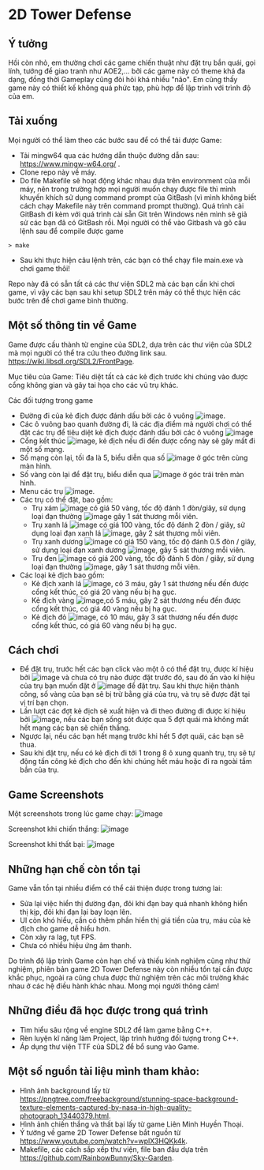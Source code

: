 
# 2D Tower Defense
## Ý tưởng
Hồi còn nhỏ, em thường chơi các game chiến thuật như đặt trụ bắn quái, gọi lính, tướng để giao tranh như AOE2,... bởi các game này có theme khá đa dạng, đồng thời Gameplay cũng đòi hỏi khá nhiều "não". Em cũng thấy game này có thiết kế không quá phức tạp, phù hợp để lập trình với trình độ của em.
## Tải xuống
Mọi người có thể làm theo các bước sau để có thể tải được Game:

- Tải mingw64 qua các hướng dẫn thuộc đường dẫn sau: https://www.mingw-w64.org/ .
- Clone repo này về máy.
- Do file Makefile sẽ hoạt động khác nhau dựa trên environment của mỗi máy, nên trong trường hợp mọi người muốn chạy được file thì mình khuyến khích sử dụng command prompt của GitBash (vì mình không biết cách chạy Makefile này trên command prompt thường). Quá trình cài GitBash đi kèm với quá trình cài sẵn Git trên Windows nên mình sẽ giả sử các bạn đã có GitBash rồi. Mọi người có thể vào Gitbash và gõ câu lệnh sau để compile được game 
```
> make 
```
- Sau khi thực hiện câu lệnh trên, các bạn có thể chạy file main.exe và chơi game thôi!

Repo này đã có sẫn tất cả các thư viện SDL2 mà các bạn cần khi chơi game, vì vậy các bạn sau khi setup SDL2 trên máy có thể thực hiện các bước trên để chơi game bình thường.
## Một số thông tin về Game
Game được cấu thành từ engine của SDL2, dựa trên các thư viện của SDL2 mà mọi người có thể tra cứu theo đường link sau. https://wiki.libsdl.org/SDL2/FrontPage. 

Mục tiêu của Game: Tiêu diệt tất cả các kẻ địch trước khi chúng vào được cổng không gian và gây tai họa cho các vũ trụ khác.

Các đối tượng trong game
- Đường đi của kẻ địch được đánh dấu bởi các ô vuông ![image](Picture/path_square.png).
- Các ô vuông bao quanh đường đi, là các địa điểm mà người chơi có thể đặt các trụ để tiêu diệt kẻ địch được đánh dấu bởi các ô vuông ![image](Picture/base_square.png)
- Cổng kết thúc ![image](Picture/portal_end.png), kẻ địch nếu đi đến được cổng này sẽ gây mất đi một số mạng.
- Số mạng còn lại, tối đa là 5, biểu diễn qua số ![image](Picture/lives.png) ở góc trên cùng màn hình.
- Số vàng còn lại để đặt trụ, biểu diễn qua ![image](Picture/MoneyDisplay.png) ở góc trái trên màn hình.
- Menu các trụ ![image](Picture/weapon_menu.png).
- Các trụ có thể đặt, bao gồm:
    + Trụ xám ![image](Picture/grey_cannon.png) có giá 50 vàng, tốc độ đánh 1 đòn/giây, sử dụng loại đạn thường ![image](Picture/normal_bullet.png) gây 1 sát thương mỗi viên.
    + Trụ xanh lá ![image](Picture/green_cannon.png) có giá 100 vàng, tốc độ đánh 2 đòn / giây, sử dụng loại đạn xanh lá ![image](Picture/green_bullet.png), gây 2 sát thương mỗi viên.
    + Trụ xanh dương ![image](Picture/blue_cannon.png) có giá 150 vàng, tốc độ đánh 0.5 đòn / giây, sử dụng loại đạn xanh dương ![image](Picture/blue_bullet.png), gây 5 sát thương mỗi viên.
    + Trụ đen ![image](Picture/black_cannon.png) có giá 200 vàng, tốc độ đánh 5 đòn / giây, sử dụng loại đạn thường ![image](Picture/normal_bullet.png), gây 1 sát thương mỗi viên.
- Các loại kẻ địch bao gồm:
    + Kẻ địch xanh lá ![image](Picture/green_enemy.png), có 3 máu, gây 1 sát thương nếu đến được cổng kết thúc, có giá 20 vàng nếu bị hạ gục.
    + Kẻ địch vàng ![image](Picture/yellow_enemy.png),có 5 máu, gây 2 sát thương nếu đến được cổng kết thúc, có giá 40 vàng nếu bị hạ gục.
    + Kẻ địch đỏ ![image](Picture/red_enemy.png), có 10 máu, gây 3 sát thương nếu đến được cổng kết thúc, có giá 60 vàng nếu bị hạ gục.

## Cách chơi
- Để đặt trụ, trước hết các bạn click vào một ô có thể đặt trụ, được kí hiệu bởi ![image](Picture/base_square.png) và chưa có trụ nào được đặt trước đó, sau đó ấn vào kí hiệu của trụ bạn muốn đặt ở ![image](Picture/weapon_menu.png) để đặt trụ. Sau khi thực hiện thành công, số vàng của bạn sẽ bị trừ bằng giá của trụ, và trụ sẽ được đặt tại vị trí bạn chọn.
- Lần lượt các đợt kẻ địch sẽ xuất hiện và đi theo đường đi được kí hiệu bởi ![image](Picture/path_square.png), nếu các bạn sống sót được qua 5 đợt quái mà không mất hết mạng các bạn sẽ chiến thắng.
- Ngược lại, nếu các bạn hết mạng trước khi hết 5 đợt quái, các bạn sẽ thua.
- Sau khi đặt trụ, nếu có kẻ địch đi tới 1 trong 8 ô xung quanh trụ, trụ sẽ tự động tấn công kẻ địch cho đến khi chúng hết máu hoặc đi ra ngoài tầm bắn của trụ.
## Game Screenshots

Một screenshots trong lúc game chạy: 
![image](Picture/Game_Overview.png)

Screenshot khi chiến thắng: 
![image](Picture/Victory_Screenshot.png)

Screenshot khi thất bại:
![image](Picture/Defeat_Screenshot.png)

## Những hạn chế còn tồn tại

Game vẫn tồn tại nhiều điểm có thể cải thiện được trong tương lai:

- Sửa lại việc hiển thị đường đạn, đôi khi đạn bay quá nhanh không hiển thị kịp, đôi khi đạn lại bay loạn lên.
- UI còn khó hiểu, cần có thêm phần hiển thị giá tiền của trụ, máu của kẻ địch cho game dễ hiểu hơn.
- Còn xảy ra lag, tụt FPS.
- Chưa có nhiều hiệu ứng âm thanh.

Do trình độ lập trình Game còn hạn chế và thiếu kinh nghiệm cũng như thử nghiệm, phiên bản game 2D Tower Defense này còn nhiều tồn tại cần được khắc phục, ngoài ra cũng chưa được thử nghiệm trên các môi trường khác nhau ở các hệ điều hành khác nhau. Mong mọi người thông cảm!

## Những điều đã học được trong quá trình

- Tìm hiểu sâu rộng về engine SDL2 để làm game bằng C++.
- Rèn luyện kĩ năng làm Project, lập trình hướng đối tượng trong C++.
- Áp dụng thư viện TTF của SDL2 để bổ sung vào Game.

## Một số nguồn tài liệu mình tham khảo:

- Hình ảnh background lấy từ https://pngtree.com/freebackground/stunning-space-background-texture-elements-captured-by-nasa-in-high-quality-photograph_13440379.html.
- Hình ảnh chiến thắng và thất bại lấy từ game Liên Minh Huyền Thoại.
- Ý tưởng về game 2D Tower Defense bắt nguồn từ https://www.youtube.com/watch?v=wplX3HQKk4k.
- Makefile, các cách sắp xếp thư viện, file ban đầu dựa trên https://github.com/RainbowBunny/Sky-Garden.